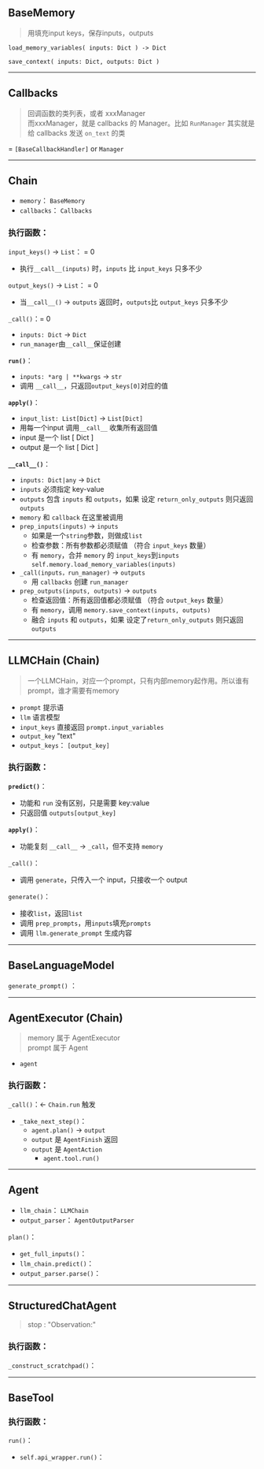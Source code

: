 ## BaseMemory
> 用填充input keys，保存inputs，outputs

`load_memory_variables( inputs: Dict ) -> Dict` 

`save_context( inputs: Dict, outputs: Dict )`

---
## Callbacks
> 回调函数的类列表，或者 xxxManager  
> 而xxxManager，就是 callbacks 的 Manager。比如 `RunManager` 其实就是给 callbacks 发送 `on_text` 的类

= `[BaseCallbackHandler]` or  `Manager`

---
## Chain

* `memory`： `BaseMemory`
* `callbacks`： `Callbacks`

### 执行函数：  

`input_keys()` -> `List`： = 0 
* 执行`__call__(inputs)` 时，`inputs` 比 `input_keys` 只多不少

`output_keys()` -> `List`： = 0 
* 当`__call__()` -> `outputs` 返回时，`outputs`比 `output_keys` 只多不少

`_call()`：= 0
* `inputs: Dict` -> `Dict`
* `run_manager`由`__call__`保证创建

**`run()`**：
* `inputs: *arg | **kwargs` -> `str`
* 调用 `__call__`，只返回`output_keys[0]`对应的值

**`apply()`**：
* `input_list: List[Dict]` -> `List[Dict]`
* 用每一个input 调用`__call__` 收集所有返回值
* input 是一个 list [ Dict ]
* output 是一个 list [ Dict ]

**`__call__()`**：
* `inputs: Dict|any` -> `Dict`
* `inputs` 必须指定 key-value
* `outputs` 包含 `inputs` 和 `outputs`，如果 设定 `return_only_outputs` 则只返回 `outputs`
* `memory` 和 `callback` 在这里被调用
* `prep_inputs(inputs)` -> `inputs` 
  * 如果是一个`string`参数，则做成`list`
  * 检查参数：所有参数都必须赋值 （符合 `input_keys` 数量）
  * 有 `memory`，合并 `memory` 的 `input_keys`到`inputs` `self.memory.load_memory_variables(inputs)`
* `_call(inputs，run_manager)` -> `outputs`
  * 用 `callbacks` 创建 `run_manager`
* `prep_outputs(inputs, outputs)` -> `outputs`
  * 检查返回值：所有返回值都必须赋值 （符合 `output_keys` 数量）
  * 有 `memory`，调用 `memory.save_context(inputs, outputs)`
  * 融合 `inputs` 和 `outputs`，如果 设定了`return_only_outputs` 则只返回 `outputs`

---
## LLMCHain (Chain)
> 一个LLMCHain，对应一个prompt，只有内部memory起作用。所以谁有prompt，谁才需要有memory
* `prompt` 提示语
* `llm` 语言模型
* `input_keys` 直接返回 `prompt.input_variables`
* `output_key` "text"
* `output_keys`： `[output_key]`

### 执行函数：
**`predict()`**： 
* 功能和 `run` 没有区别，只是需要 key:value
* 只返回值 `outputs[output_key]`

**`apply()`**：
* 功能复刻 `__call__` -> `_call`，但不支持 `memory`

`_call()`：
* 调用 `generate`，只传入一个 input，只接收一个 output

`generate()`：
* 接收`list`，返回`list`
* 调用 `prep_prompts`，用`inputs`填充`prompts`
* 调用 `llm.generate_prompt` 生成内容


---
## BaseLanguageModel
`generate_prompt()` ：


---
## AgentExecutor (Chain)

> memory 属于 AgentExecutor  
prompt 属于 Agent

* `agent`

### 执行函数：

`_call()`：<- `Chain.run` 触发
* `_take_next_step()`： 
  * `agent.plan()` -> `output`
  * `output` 是 `AgentFinish` 返回
  * `output` 是 `AgentAction`
    * `agent.tool.run()`


---
## Agent

* `llm_chain`： `LLMChain`
* `output_parser`： `AgentOutputParser`

`plan()`：
  * `get_full_inputs()`： 
  * `llm_chain.predict()`： 
  * `output_parser.parse()`： 



---
## StructuredChatAgent

> stop : "Observation:"

### 执行函数：
`_construct_scratchpad()`： 


---
## BaseTool

### 执行函数：

`run()`：
* `self.api_wrapper.run()`： 